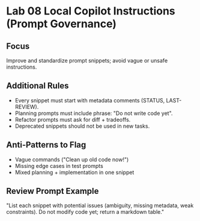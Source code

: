 # Lab 08 Local Copilot Instructions (Prompt Governance)

## Focus
Improve and standardize prompt snippets; avoid vague or unsafe instructions.

## Additional Rules
- Every snippet must start with metadata comments (STATUS, LAST-REVIEW).
- Planning prompts must include phrase: "Do not write code yet".
- Refactor prompts must ask for diff + tradeoffs.
- Deprecated snippets should not be used in new tasks.

## Anti-Patterns to Flag
- Vague commands ("Clean up old code now!")
- Missing edge cases in test prompts
- Mixed planning + implementation in one snippet

## Review Prompt Example
"List each snippet with potential issues (ambiguity, missing metadata, weak constraints). Do not modify code yet; return a markdown table." 
